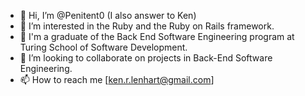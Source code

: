 - 👋 Hi, I’m @Penitent0 (I also answer to Ken)
- 👀 I’m interested in the Ruby and the Ruby on Rails framework. 
- 🌱 I'm a graduate of the Back End Software Engineering program at Turing School of Software Development.
- 💞️ I’m looking to collaborate on projects in Back-End Software Engineering.
- 📫 How to reach me [ken.r.lenhart@gmail.com]

<!---
Penitent0/Penitent0 is a ✨ special ✨ repository because its `README.md` (this file) appears on your GitHub profile.
You can click the Preview link to take a look at your changes.
--->
